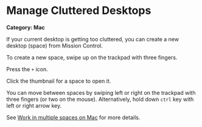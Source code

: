 # Manage Cluttered Desktops

__Category: Mac__

If your current desktop is getting too cluttered, you can create a new desktop (space) from Mission Control. 

To create a new space, swipe up on the trackpad with three fingers.

Press the `+` icon.

Click the thumbnail for a space to open it.

You can move between spaces by swiping left or right on the trackpad with three fingers (or two on the mouse). Alternatively, hold down `ctrl` key with left or right arrow key. 

See [Work in multiple spaces on Mac](https://support.apple.com/en-gb/guide/mac-help/mh14112/mac) for more details.
